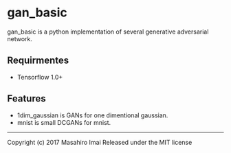 # gan_basic
gan_basic is a python implementation of several generative adversarial network.

## Requirmentes
- Tensorflow 1.0+

## Features
- 1dim_gaussian is GANs for one dimentional gaussian.
- mnist is small DCGANs for mnist.

---
Copyright (c) 2017 Masahiro Imai
Released under the MIT license
